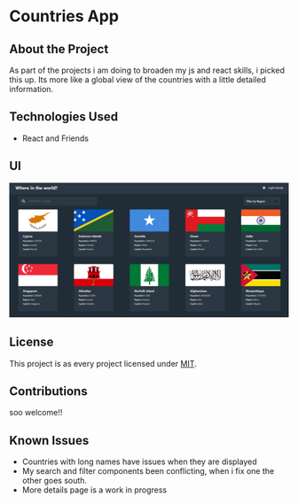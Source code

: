 # Countries App

## About the Project

As part of the projects i am doing to broaden my js and react skills, i picked this up. Its more like a global view of the countries with a little detailed information.

## Technologies Used

- React and Friends

## UI

![image](./src/final/captures.PNG)

## License

This project is as every project licensed under [MIT](LICENSE).

## Contributions

soo welcome!!

## Known Issues

- Countries with long names have issues when they are displayed
- My search and filter components been conflicting, when i fix one the other goes south.
- More details page is a work in progress
